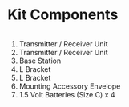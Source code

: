 # Kit Components

<figure><img src="../.gitbook/assets/Kit Components 20231106_114121.png" alt=""><figcaption></figcaption></figure>

1. Transmitter / Receiver Unit
2. Transmitter / Receiver Unit
3. Base Station
4. L Bracket
5. L Bracket
6. Mounting Accessory Envelope
7. 1.5 Volt Batteries (Size C)  x 4
